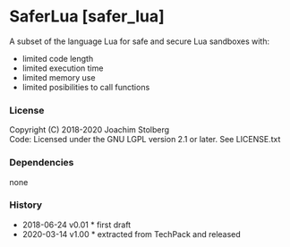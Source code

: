 SaferLua [safer_lua]
====================

A subset of the language Lua for safe and secure Lua sandboxes with:
 - limited code length
 - limited execution time
 - limited memory use
 - limited posibilities to call functions

### License
Copyright (C) 2018-2020 Joachim Stolberg  
Code: Licensed under the GNU LGPL version 2.1 or later. See LICENSE.txt  


### Dependencies 
none

### History
- 2018-06-24  v0.01  * first draft
- 2020-03-14  v1.00  * extracted from TechPack and released
